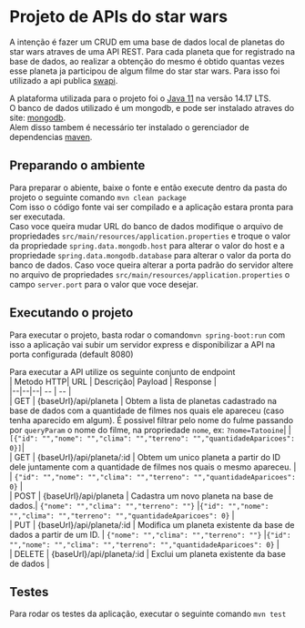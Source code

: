 
# Projeto de APIs do star wars

A intenção é fazer um CRUD em uma base de dados local de planetas do star wars atraves de uma API REST. Para cada planeta que for registrado na base de dados, ao realizar a obtenção do mesmo é obtido quantas vezes esse planeta ja participou de algum filme do star star wars. Para isso foi utilizado a api publica  [swapi](https://swapi.dev/).

A plataforma utilizada para o projeto foi o  [Java 11](https://jdk.java.net/) na versão 14.17 LTS.  
O banco de dados utilizado é um mongodb, e pode ser instalado atraves do site: [mongodb](https://www.mongodb.com/try/download/community).  
Alem disso tambem é necessário ter instalado o gerenciador de dependencias [maven](https://maven.apache.org/).

## Preparando o ambiente
Para preparar o abiente, baixe o fonte e então execute dentro da pasta do projeto o seguinte comando `mvn clean package`  
Com isso o código fonte vai ser compilado e a aplicação estara pronta para ser executada.  
Caso voce queira mudar URL do banco de dados modifique o arquivo de propriedades `src/main/resources/application.properties` e troque o valor da propriedade `spring.data.mongodb.host` para alterar o valor do host e a propriedade `spring.data.mongodb.database` para alterar o valor da porta do banco de dados.
Caso voce queira alterar a porta padrão do servidor altere no arquivo de propriedades `src/main/resources/application.properties` o  campo `server.port` para o valor que voce desejar.

## Executando o projeto
Para executar o projeto, basta rodar o comando`mvn spring-boot:run` com isso a aplicação vai subir um servidor express e disponibilizar a API na porta configurada (default 8080)

Para executar a API utilize os seguinte conjunto de endpoint  
| Metodo HTTP| URL | Descrição| Payload | Response |  
|--|--|--| -- | -- |  
| GET | {baseUrl}/api/planeta | Obtem a lista de planetas cadastrado na base de dados com a quantidade de filmes nos quais ele apareceu (caso tenha aparecido em algum). É possivel filtrar  pelo nome do fulme passando por `queryParam` o nome do filme, na propriedade `nome`, ex: `?nome=Tatooine`| | `[{"id": "","nome": "","clima": "","terreno": "","quantidadeAparicoes": 0}]`|  
| GET | {baseUrl}/api/planeta/:id | Obtem um unico planeta a partir do ID dele juntamente com a quantidade de filmes nos quais o mesmo apareceu. | | `{"id": "","nome": "","clima": "","terreno": "","quantidadeAparicoes": 0}` |  
| POST | {baseUrl}/api/planeta | Cadastra um novo planeta na base de dados.| `{"nome": "","clima": "","terreno": ""}` |`{"id": "","nome": "","clima": "","terreno": "","quantidadeAparicoes": 0}` |  
| PUT | {baseUrl}/api/planeta/:id | Modifica um planeta existente da base de dados a partir de um ID. | `{"nome": "","clima": "","terreno": ""}` |`{"id": "","nome": "","clima": "","terreno": "","quantidadeAparicoes": 0}` |  
| DELETE | {baseUrl}/api/planeta/:id | Exclui um planeta existente da base de dados |

## Testes
Para rodar os testes da aplicação, executar o seguinte comando `mvn test`